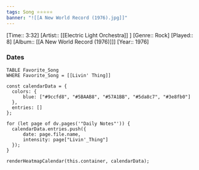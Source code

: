 ```yaml
---
tags: Song ⭐⭐⭐⭐⭐ 
banner: "![[A New World Record (1976).jpg]]"
---
```

[Time:: 3:32]
[Artist:: [[Electric Light Orchestra]] ]
[Genre:: Rock]
[Played:: 8]
[Album:: [[A New World Record (1976)]]]
[Year:: 1976]
### Dates
````dataview
TABLE Favorite_Song
WHERE Favorite_Song = [[Livin' Thing]]
````

  ```dataviewjs
const calendarData = { 
	colors: { 
		blue: ["#9ccfd8", "#5BAAB8", "#57A1BB", "#5da8c7", "#3e8fb0"] 
	}, 
	entries: [] 
}; 

for (let page of dv.pages('"Daily Notes"')) { 
	calendarData.entries.push({ 
		date: page.file.name, 
		intensity: page["Livin'_Thing"]
	}); 
} 

renderHeatmapCalendar(this.container, calendarData);
```
